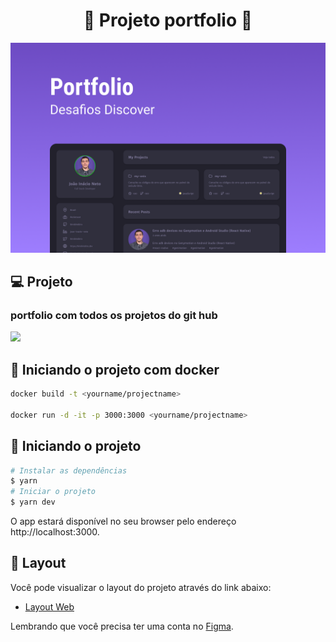 <h1 align="center"> 🤖 Projeto portfolio 🤖</h1>

![](/.github/capaProject.png)

## 💻 Projeto

### portfolio com todos os projetos do git hub

![](/.github/exempleproject.gif)

## 🚀 Iniciando o projeto com docker

```bash
docker build -t <yourname/projectname>

docker run -d -it -p 3000:3000 <yourname/projectname>
```

## 🚀 Iniciando o projeto

```bash
# Instalar as dependências
$ yarn
# Iniciar o projeto
$ yarn dev
```

O app estará disponível no seu browser pelo endereço http://localhost:3000.

## 🔖 Layout

Você pode visualizar o layout do projeto através do link abaixo:

- [Layout Web](https://www.figma.com/file/IpG0hjUCzcjAgHGEPHsrCf/DD-Portfolio-Copy?fuid=1086321388253863819)

Lembrando que você precisa ter uma conta no [Figma](http://figma.com/).

